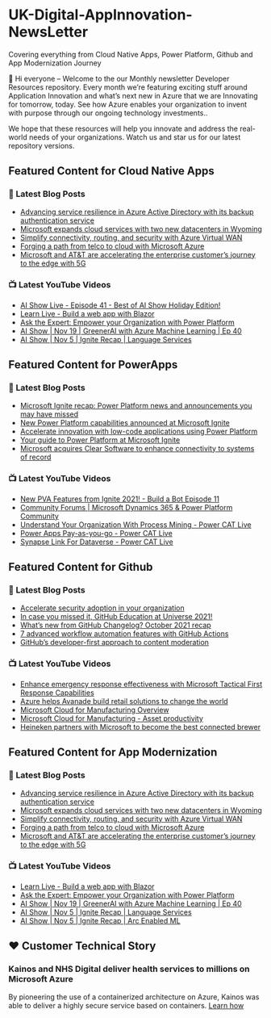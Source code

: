# UK-Digital-AppInnovation-NewsLetter

Covering everything from Cloud Native Apps, Power Platform, Github and App Modernization Journey

👋 Hi everyone – Welcome to the our Monthly newsletter Developer Resources repository. Every month we’re featuring exciting stuff around Application Innovation and what’s next new in Azure that we are Innovating for tomorrow, today. See how Azure enables your organization to invent with purpose through our ongoing technology investments..


We hope that these resources will help you innovate and address the real-world needs of your organizations. Watch us and star us for our latest repository versions.

## Featured Content for Cloud Native Apps


### 📝 Latest Blog Posts

    
<!-- BLOGCNA:START -->
- [Advancing service resilience in Azure Active Directory with its backup authentication service](https://azure.microsoft.com/blog/advancing-service-resilience-in-azure-active-directory-with-its-backup-authentication-service/)
- [Microsoft expands cloud services with two new datacenters in Wyoming](https://azure.microsoft.com/blog/microsoft-expands-cloud-services-with-two-new-datacenters-in-wyoming/)
- [Simplify connectivity, routing, and security with Azure Virtual WAN](https://azure.microsoft.com/blog/simplify-connectivity-routing-and-security-with-azure-virtual-wan/)
- [Forging a path from telco to cloud with Microsoft Azure](https://azure.microsoft.com/blog/forging-a-path-from-telco-to-cloud-with-microsoft-azure/)
- [Microsoft and AT&T are accelerating the enterprise customer’s journey to the edge with 5G](https://azure.microsoft.com/blog/microsoft-and-att-are-accelerating-the-enterprise-customer-s-journey-to-the-edge-with-5g/)
<!-- BLOGCNA:END -->

### 📺 Latest YouTube Videos

 
<!-- YOUTUBECNA:START -->
- [AI Show Live - Episode 41 - Best of AI Show Holiday Edition!](https://www.youtube.com/watch?v=BnF3xz8qLTA)
- [Learn Live - Build a web app with Blazor](https://www.youtube.com/watch?v=GoRueoEv8NI)
- [Ask the Expert: Empower your Organization with Power Platform](https://www.youtube.com/watch?v=KEOyV0z9FvU)
- [AI Show | Nov 19 | GreenerAI with Azure Machine Learning | Ep 40](https://www.youtube.com/watch?v=We33ZvJmzPM)
- [AI Show | Nov 5 | Ignite Recap | Language Services](https://www.youtube.com/watch?v=mHyPlhP4OSs)
<!-- YOUTUBECNA:END -->

##  Featured Content for PowerApps
### 📝 Latest Blog Posts
<!-- BLOGPOWER:START -->
- [Microsoft Ignite recap: Power Platform news and announcements you may have missed](https://cloudblogs.microsoft.com/powerplatform/2021/11/18/microsoft-ignite-recap-power-platform-news-and-announcements-you-may-have-missed/)
- [New Power Platform capabilities announced at Microsoft Ignite](https://cloudblogs.microsoft.com/powerplatform/2021/11/02/new-power-platform-capabilities-announced-at-microsoft-ignite/)
- [Accelerate innovation with low-code applications using Power Platform](https://cloudblogs.microsoft.com/powerplatform/2021/11/02/accelerate-innovation-with-low-code-applications-using-power-platform/)
- [Your guide to Power Platform at Microsoft Ignite](https://cloudblogs.microsoft.com/powerplatform/2021/10/26/your-guide-to-power-platform-at-microsoft-ignite/)
- [Microsoft acquires Clear Software to enhance connectivity to systems of record](https://cloudblogs.microsoft.com/powerplatform/2021/10/22/microsoft-acquires-clear-software-to-enhance-connectivity-to-systems-of-record/)
<!-- BLOGPOWER:END -->
 ### 📺 Latest YouTube Videos
    
<!-- YOUTUBEPOWER:START -->
- [New PVA Features from Ignite 2021! - Build a Bot Episode 11](https://www.youtube.com/watch?v=FTigtv7mUGc)
- [Community Forums |  Microsoft Dynamics 365 &amp; Power Platform Community](https://www.youtube.com/watch?v=oYb-42rCPXQ)
- [Understand Your Organization With Process Mining - Power CAT Live](https://www.youtube.com/watch?v=VH1fdkUmJ3k)
- [Power Apps Pay-as-you-go - Power CAT Live](https://www.youtube.com/watch?v=ZYkGRmhZXLg)
- [Synapse Link For Dataverse - Power CAT Live](https://www.youtube.com/watch?v=3SGt8eiZH-A)
<!-- YOUTUBEPOWER:END -->

##  Featured Content for Github
### 📝 Latest Blog Posts
<!-- BLOGGITHUB:START -->
- [Accelerate security adoption in your organization](https://github.blog/2021-11-22-accelerate-security-adoption-in-your-organization/)
- [In case you missed it, GitHub Education at Universe 2021!](https://github.blog/2021-11-19-in-case-you-missed-it-github-education-at-universe-2021/)
- [What’s new from GitHub Changelog? October 2021 recap](https://github.blog/2021-11-19-whats-new-from-github-changelog-october-2021-recap/)
- [7 advanced workflow automation features with GitHub Actions](https://github.blog/2021-11-18-7-advanced-workflow-automation-features-with-github-actions/)
- [GitHub’s developer-first approach to content moderation](https://github.blog/2021-11-17-githubs-developer-first-approach-to-content-moderation/)
<!-- BLOGGITHUB:END -->
### 📺 Latest YouTube Videos
<!-- YOUTUBEGITHUB:START -->
- [Enhance emergency response effectiveness with Microsoft Tactical First Response Capabilities](https://www.youtube.com/watch?v=f3PJq8sgtcA)
- [Azure helps Avanade build retail solutions to change the world](https://www.youtube.com/watch?v=nLifqPofyQo)
- [Microsoft Cloud for Manufacturing Overview](https://www.youtube.com/watch?v=sBFwo-QzaYo)
- [Microsoft Cloud for Manufacturing - Asset productivity](https://www.youtube.com/watch?v=qv1syj2Xxts)
- [Heineken partners with Microsoft to become the best connected brewer](https://www.youtube.com/watch?v=C6dq5bPGcNs)
<!-- YOUTUBEGITHUB:END -->
##  Featured Content for App Modernization
### 📝 Latest Blog Posts
<!-- BLOGAPPMOD:START -->
- [Advancing service resilience in Azure Active Directory with its backup authentication service](https://azure.microsoft.com/blog/advancing-service-resilience-in-azure-active-directory-with-its-backup-authentication-service/)
- [Microsoft expands cloud services with two new datacenters in Wyoming](https://azure.microsoft.com/blog/microsoft-expands-cloud-services-with-two-new-datacenters-in-wyoming/)
- [Simplify connectivity, routing, and security with Azure Virtual WAN](https://azure.microsoft.com/blog/simplify-connectivity-routing-and-security-with-azure-virtual-wan/)
- [Forging a path from telco to cloud with Microsoft Azure](https://azure.microsoft.com/blog/forging-a-path-from-telco-to-cloud-with-microsoft-azure/)
- [Microsoft and AT&T are accelerating the enterprise customer’s journey to the edge with 5G](https://azure.microsoft.com/blog/microsoft-and-att-are-accelerating-the-enterprise-customer-s-journey-to-the-edge-with-5g/)
<!-- BLOGAPPMOD:END -->
### 📺 Latest YouTube Videos
<!-- YOUTUBEAPPMOD:START -->
- [Learn Live - Build a web app with Blazor](https://www.youtube.com/watch?v=GoRueoEv8NI)
- [Ask the Expert: Empower your Organization with Power Platform](https://www.youtube.com/watch?v=KEOyV0z9FvU)
- [AI Show | Nov 19 | GreenerAI with Azure Machine Learning | Ep 40](https://www.youtube.com/watch?v=We33ZvJmzPM)
- [AI Show | Nov 5 | Ignite Recap | Language Services](https://www.youtube.com/watch?v=mHyPlhP4OSs)
- [AI Show | Nov 5 | Ignite Recap | Arc Enabled ML](https://www.youtube.com/watch?v=yl_g-HhGVGI)
<!-- YOUTUBEAPPMOD:END -->


## ♥️ Customer Technical Story 

### Kainos and NHS Digital deliver health services to millions on Microsoft Azure

By pioneering the use of a containerized architecture on Azure, Kainos was able to deliver a highly secure service based on containers. [Learn how](https://customers.microsoft.com/en-us/story/1368348549535774520-kainos-and-nhs-digital-deliver-health-services-to-millions-on-microsoft-azure)

